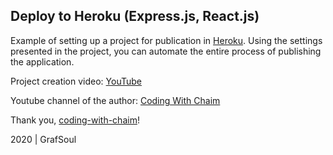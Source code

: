 ## Deploy to Heroku (Express.js, React.js)

Example of setting up a project for publication in [Heroku].
Using the settings presented in the project, you can automate the entire process of publishing the application.

Project creation video: [YouTube]

Youtube channel of the author: [Coding With Chaim]

Thank you, [coding-with-chaim]!

[youtube]: https://www.youtube.com/watch?v=RQcWKcMa_Jc
[heroku]: https://www.heroku.com/
[coding with chaim]: https://www.youtube.com/channel/UC7sCgeZ9xOwCGHIp2mVWlUQ
[coding-with-chaim]: https://github.com/coding-with-chaim

2020 | GrafSoul

